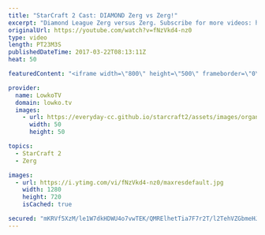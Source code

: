 ```yaml
---
title: "StarCraft 2 Cast: DIAMOND Zerg vs Zerg!"
excerpt: "Diamond League Zerg versus Zerg. Subscribe for more videos: http://lowko.tv/youtube Insane Proxy Barracks: https://goo.gl/8m0B4g  Both players start off rather aggressive but quickly tech up towards Mutalisks and fight Mutalisks versus Mutalisks. After that, an hilarious base trade scenario ensues."
originalUrl: https://youtube.com/watch?v=fNzVkd4-nz0
type: video
length: PT23M3S
publishedDateTime: 2017-03-22T08:13:11Z
heat: 50

featuredContent: "<iframe width=\"800\" height=\"500\" frameborder=\"0\" src=\"https://www.youtube.com/embed/fNzVkd4-nz0\" allow=\"accelerometer; autoplay; encrypted-media; gyroscope; picture-in-picture\" allowfullscreen></iframe>"

provider:
  name: LowkoTV
  domain: lowko.tv
  images:
    - url: https://everyday-cc.github.io/starcraft2/assets/images/organizations/lowko.tv-50x50.jpg
      width: 50
      height: 50

topics:
  - StarCraft 2
  - Zerg

images:
  - url: https://i.ytimg.com/vi/fNzVkd4-nz0/maxresdefault.jpg
    width: 1280
    height: 720
    isCached: true

secured: "mKRVf5XzM/le1W7dkHDWU4o7vwTEK/QMRElhetTia7F7r2T/l2TehVZGbmeHJM0Pn1BoYHAo6TTv4G+O0MsEB9SodEpim7pORBuRAq6pzNfA0qDPLNONuJ11ly0nUj5jZCRX5mh1jYb9TFTRlstRWKDahesPoZB4601KHvQv3ZYghms9giY6hTVT8+hFoxNzCXt/H08X9Xb9lcPxXdTKY79zY+0APQlh1EaOS+5Nr/BzYH2eJTPx9SqEO8sJeamB5gti1m2J0GQ9U3G9vL3CTLm7m/UlaElORWkDtqaSCe2EnLEOMaSgumUcDvmUGFVDefOPnkPWhcJDnxF3/hQWvEVwqEyMGhZDi1jzikIMQ0JIwLflZbOBjJDHEBIvEIpYLBwoARUwFZPqoLSmTNz5CYWwKxJhvoS9GsILIH8ybSo=;HYnC+D7UdmUvgHd70iPXlw=="
---
```


